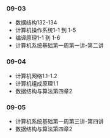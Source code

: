 ### 09-03
* 数据结构132-134
* 计算机操作系统1-1 到 1-5
* 编译原理1-1 到 1-6
* 计算机系统基础第一周第一讲-第二讲
### 09-04
* 计算机网络1.1-1.2
* 计算机组成原理1.1
* 数据结构与算法第四章2
### 09-05
* 计算机系统基础第一周第三讲-第四讲
* 数据结构与算法第四章2